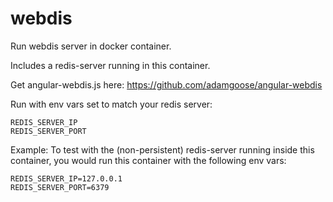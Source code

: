 # webdis
Run webdis server in docker container.

Includes a redis-server running in this container.

Get angular-webdis.js here: https://github.com/adamgoose/angular-webdis

Run with env vars set to match your redis server:
```
REDIS_SERVER_IP
REDIS_SERVER_PORT
```

Example: To test with the (non-persistent) redis-server running inside this container, you would run this container with the following env vars:
```
REDIS_SERVER_IP=127.0.0.1
REDIS_SERVER_PORT=6379
```
